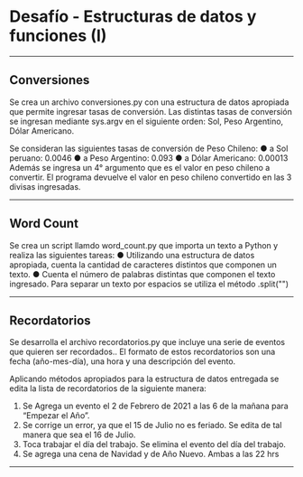 # Desafío - Estructuras de datos y funciones (I)
-------------------------------------
## Conversiones
Se crea un archivo conversiones.py con una estructura de datos apropiada que permite ingresar tasas de conversión. Las distintas tasas de conversión se ingresan mediante sys.argv en el siguiente orden: Sol, Peso Argentino, Dólar Americano.

Se consideran las siguientes tasas de conversión de Peso Chileno:
● a Sol peruano: 0.0046
● a Peso Argentino: 0.093
● a Dólar Americano: 0.00013
Además se ingresa un 4° argumento que es el valor en peso chileno a convertir. El programa devuelve el valor en peso chileno convertido en las 3 divisas ingresadas.



----------------------------------------
## Word Count

Se crea un script llamdo word_count.py que importa un texto a Python y realiza las siguientes tareas:
● Utilizando una estructura de datos apropiada, cuenta la cantidad de caracteres distintos que componen un texto.
● Cuenta el número de palabras distintas que componen el texto ingresado.
Para separar un texto por espacios se utiliza el método .split("")

---------------------------------------
## Recordatorios

Se desarrolla el archivo recordatorios.py que incluye una serie de eventos que
quieren ser recordados.. El formato de estos recordatorios son una fecha (año-mes-día), una hora y una descripción del evento.

Aplicando métodos apropiados para la estructura de datos entregada se edita la lista de recordatorios de la siguiente manera:

1. Se Agrega un evento el 2 de Febrero de 2021 a las 6 de la mañana para “Empezar el Año”.
2. Se corrige un error, ya que el 15 de Julio no es feriado. Se edita de tal manera que sea el 16 de Julio.
3. Toca trabajar el día del trabajo. Se elimina el evento del día del trabajo.
4. Se agrega una cena de Navidad y de Año Nuevo. Ambas a las 22 hrs


------------------------------------------
